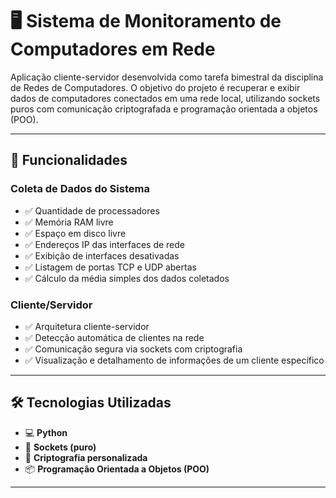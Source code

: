 # 🖥️ Sistema de Monitoramento de Computadores em Rede

Aplicação cliente-servidor desenvolvida como tarefa bimestral da disciplina de Redes de Computadores. O objetivo do projeto é recuperar e exibir dados de computadores conectados em uma rede local, utilizando sockets puros com comunicação criptografada e programação orientada a objetos (POO).

---

## 🚀 Funcionalidades

### Coleta de Dados do Sistema
- ✅ Quantidade de processadores
- ✅ Memória RAM livre
- ✅ Espaço em disco livre
- ✅ Endereços IP das interfaces de rede
- ✅ Exibição de interfaces desativadas
- ✅ Listagem de portas TCP e UDP abertas
- ✅ Cálculo da média simples dos dados coletados

### Cliente/Servidor
- ✅ Arquitetura cliente-servidor
- ✅ Detecção automática de clientes na rede
- ✅ Comunicação segura via sockets com criptografia
- ✅ Visualização e detalhamento de informações de um cliente específico

---

## 🛠️ Tecnologias Utilizadas

- 💻 **Python**
- 🔌 **Sockets (puro)**
- 🔐 **Criptografia personalizada**
- 📦 **Programação Orientada a Objetos (POO)**

---

